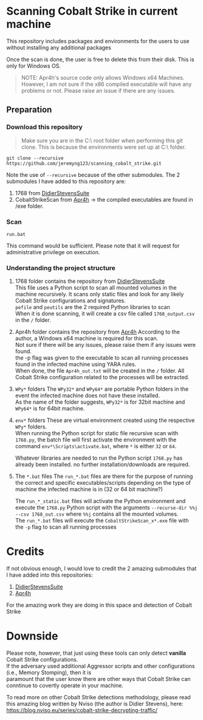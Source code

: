 # Scanning Cobalt Strike in current machine

This repository includes packages and environments for the users to use without installing any additional packages

Once the scan is done, the user is free to delete this from their disk.
This is only for Windows OS.

> NOTE: Apr4h's source code only allows Windows x64 Machines. However, I am not sure if the x86 compiled executable will have any problems or not. Please raise an issue if there are any issues.

## Preparation

### Download this repository
> Make sure you are in the C:\ root folder when performing this git clone. This is because the environments were set up at C:\ folder.

```git clone --recursive https://github.com/jeremyng123/scanning_cobalt_strike.git```

Note the use of `--recursive` because of the other submodules. The 2 submodules I have added to this repository are:
1. 1768 from [DidierStevensSuite](https://github.com/DidierStevens/DidierStevensSuite)
2. CobaltStrikeScan from [Apr4h](https://github.com/Apr4h/CobaltStrikeScan) -> the compiled executables are found in /exe folder.

### Scan
```run.bat```

This command would be sufficient. 
Please note that it will request for administrative privilege on execution.

### Understanding the project structure
1. 1768 folder contains the repository from [DidierStevensSuite](https://github.com/DidierStevens/DidierStevensSuite)  
This file uses a Python script to scan all mounted volumes in the machine recursively. It scans only static files and look for any likely Cobalt Strike configurations and signatures.  
`pefile` and `peutils` are the 2 required Python libraries to scan  
When it is done scanning, it will create a csv file called `1768_output.csv` in the `/` folder.

2. Apr4h folder contains the repository from [Apr4h](https://github.com/Apr4h/CobaltStrikeScan)
   According to the author, a Windows x64 machine is required for this scan.  
   Not sure if there will be any issues, please raise them if any issues were found.  
   the -p flag was given to the executable to scan all running processes found in the infected machine using YARA rules.  
   When done, the file `Apr4h_out.txt` will be created in the `/` folder. All Cobalt Strike configuration related to the processes will be extracted.

3. `WPy*` folders
   The `WPy32*` and `WPy64*` are portable Python folders in the event the infected machine does not have these installed.  
   As the name of the folder suggests, `WPy32*` is for 32bit machine and `WPy64*` is for 64bit machine.

4. `env*` folders
   These are virtual environment created using the respective `WPy*` folders.  
   When running the Python script for static file recursive scan with `1768.py`, the batch file will first activate the environment with the command `env*\Scripts\activate.bat`, where `*` is either `32` or `64`.  
     
   Whatever libraries are needed to run the Python script `1768.py` has already been installed. no further installation/downloads are required.

5. The `*.bat` files
   The `run_*.bat` files are there for the purpose of running the correct and specific executables/scripts depending on the type of machine the infected machine is in (32 or 64 bit machine?)  
     
   The `run_*_static.bat` files will activate the Python environment and execute the `1768.py` Python script with the arguments `--recurse-dir %%j --csv 1768_out.csv` where `%%j` contains all the mounted volumes.  
   The `run_*.bat` files will execute the `CobaltStrikeScan_x*.exe` file with the `-p` flag to scan all running processes



# Credits
If not obvious enough, I would love to credit the 2 amazing submodules that I have added into this repositories:
1. [DidierStevensSuite](https://github.com/DidierStevens/DidierStevensSuite)
2. [Apr4h](https://github.com/Apr4h/CobaltStrikeScan) 

For the amazing work they are doing in this space and detection of Cobalt Strike

# Downside
Please note, however, that just using these tools can only detect **vanilla** Cobalt Strike configurations.   
If the adversary used additional Aggressor scripts and other configurations (i.e., Memory Stomping), then it is   
paramount that the user know there are other ways that Cobalt Strike can conntinue to covertly operate in your machine.  

To read more on other Cobalt Strike detections methodology, please read this amazing blog written by Nviso (the author is Didier Stevens), here:  
https://blog.nviso.eu/series/cobalt-strike-decrypting-traffic/
